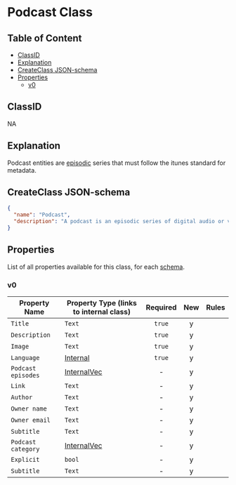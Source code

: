 Podcast Class
=============

Table of Content
----------------
<!-- TOC START min:1 max:3 link:true asterisk:false update:true -->
  - [ClassID](#classid)
  - [Explanation](#explanation)
  - [CreateClass JSON-schema](#createclass-json-schema)
  - [Properties](#properties)
    - [v0](#v0)
<!-- TOC END -->

## ClassID
NA

## Explanation
Podcast entities are [episodic](#podcast-episodes) series that must follow the itunes standard for metadata.

## CreateClass JSON-schema
```json
{
  "name": "Podcast",
  "description": "A podcast is an episodic series of digital audio or video files which a user can download in order to listen.",
}
```

## Properties
List of all properties available for this class, for each [schema](/joystream-content-system/schemas/podcast/podcast.md).

### v0

|     Property Name       | Property Type (links to internal class)          |Required|New|  Rules  |
|-------------------------|--------------------------------------------------|:------:|:-:|---------|
|`Title`                  |`Text`                                            | `true` | y |         |
|`Description`            |`Text`                                            | `true` | y |         |
|`Image`                  |`Text`                                            | `true` | y |         |
|`Language`               |[Internal](../general/language.md)                | `true` | y |         |
|`Podcast episodes`       |[InternalVec](podcast-episodes.md)                |   -    | y |         |
|`Link`                   |`Text`                                            |   -    | y |         |
|`Author`                 |`Text`                                            |   -    | y |         |
|`Owner name`             |`Text`                                            |   -    | y |         |
|`Owner email`            |`Text`                                            |   -    | y |         |
|`Subtitle`               |`Text`                                            |   -    | y |         |
|`Podcast category`       |[InternalVec](podcast-categories-itunes.md)       |   -    | y |         |
|`Explicit`               |`bool`                                            |   -    | y |         |
|`Subtitle`               |`Text`                                            |   -    | y |         |
